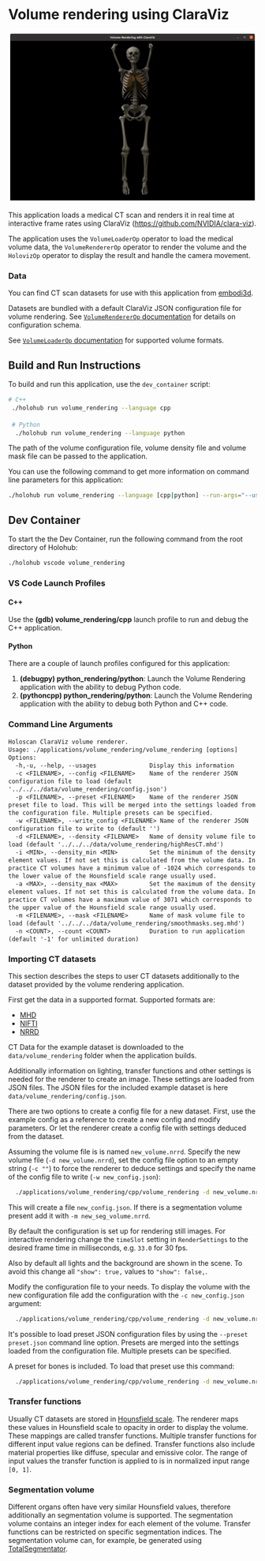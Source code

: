 # Volume rendering using ClaraViz

![](screenshot.png)<br>

This application loads a medical CT scan and renders it in real time at interactive frame rates using ClaraViz (https://github.com/NVIDIA/clara-viz).

The application uses the `VolumeLoaderOp` operator to load the medical volume data, the `VolumeRendererOp` operator to render the volume and the `HolovizOp` operator to display the result and handle the camera movement.

### Data

You can find CT scan datasets for use with this application from [embodi3d](https://www.embodi3d.com/).

Datasets are bundled with a default ClaraViz JSON configuration file for volume rendering. See [`VolumeRendererOp` documentation](/operators/volume_renderer/README.md#configuration) for details on configuration schema.

See [`VolumeLoaderOp` documentation](/operators/volume_loader/README.md#supported-formats) for supported volume formats.

## Build and Run Instructions

To build and run this application, use the ```dev_container``` script:

```bash
# C++
 ./holohub run volume_rendering --language cpp

 # Python
  ./holohub run volume_rendering --language python
```

The path of the volume configuration file, volume density file and volume mask file can be passed to the application.

You can use the following command to get more information on command line parameters for this application:

```bash
./holohub run volume_rendering --language [cpp|python] --run-args="--usages"
```

## Dev Container

To start the the Dev Container, run the following command from the root directory of Holohub:

```bash
./holohub vscode volume_rendering
```

### VS Code Launch Profiles

#### C++

Use the **(gdb) volume_rendering/cpp** launch profile to run and debug the C++ application.

#### Python

There are a couple of launch profiles configured for this application:

1. **(debugpy) python_rendering/python**: Launch the Volume Rendering application with the ability to debug Python code.
2. **(pythoncpp) python_rendering/python**: Launch the Volume Rendering application with the ability to debug both Python and C++ code.

### Command Line Arguments

```
Holoscan ClaraViz volume renderer.
Usage: ./applications/volume_rendering/volume_rendering [options]
Options:
  -h,-u, --help, --usages               Display this information
  -c <FILENAME>, --config <FILENAME>    Name of the renderer JSON configuration file to load (default '../../../data/volume_rendering/config.json')
  -p <FILENAME>, --preset <FILENAME>    Name of the renderer JSON preset file to load. This will be merged into the settings loaded from the configuration file. Multiple presets can be specified.
  -w <FILENAME>, --write_config <FILENAME> Name of the renderer JSON configuration file to write to (default '')
  -d <FILENAME>, --density <FILENAME>   Name of density volume file to load (default '../../../data/volume_rendering/highResCT.mhd')
  -i <MIN>, --density_min <MIN>         Set the minimum of the density element values. If not set this is calculated from the volume data. In practice CT volumes have a minimum value of -1024 which corresponds to the lower value of the Hounsfield scale range usually used.
  -a <MAX>, --density_max <MAX>         Set the maximum of the density element values. If not set this is calculated from the volume data. In practice CT volumes have a maximum value of 3071 which corresponds to the upper value of the Hounsfield scale range usually used.
  -m <FILENAME>, --mask <FILENAME>      Name of mask volume file to load (default '../../../data/volume_rendering/smoothmasks.seg.mhd')
  -n <COUNT>, --count <COUNT>           Duration to run application (default '-1' for unlimited duration)
  ```

### Importing CT datasets

This section describes the steps to user CT datasets additionally to the dataset provided by the volume rendering application.

First get the data in a supported format. Supported formats are:
* [MHD](https://itk.org/Wiki/ITK/MetaIO/Documentation)
* [NIFTI](https://nifti.nimh.nih.gov/)
* [NRRD](https://teem.sourceforge.net/nrrd/format.html)

CT Data for the example dataset is downloaded to the `data/volume_rendering` folder when the application builds.

Additionally information on lighting, transfer functions and other settings is needed for the renderer to create an image. These settings are loaded from JSON files. The JSON files for the included example dataset is here `data/volume_rendering/config.json`.

There are two options to create a config file for a new dataset. First, use the example config as a reference to create a new config and modify parameters. Or let the renderer create a config file with settings deduced from the dataset.

Assuming the volume file is is named `new_volume.nrrd`. Specify the new volume file (`-d new_volume.nrrd`), set the config file option to an empty string (`-c ""`) to force the renderer to deduce settings and specify the name of the config file to write (`-w new_config.json`):

```bash
  ./applications/volume_rendering/cpp/volume_rendering -d new_volume.nrrd -c "" -w new_config.json
```

This will create a file `new_config.json`. If there is a segmentation volume present add it with `-m new_seg_volume.nrrd`.

By default the configuration is set up for rendering still images. For interactive rendering change the `timeSlot` setting in `RenderSettings` to the desired frame time in milliseconds, e.g. `33.0` for 30 fps.

Also by default all lights and the background are shown in the scene. To avoid this change all `"show": true,` values to `"show": false,`.

Modify the configuration file to your needs. To display the volume with the new configuration file add the configuration with the `-c new_config.json` argument:

```bash
  ./applications/volume_rendering/cpp/volume_rendering -d new_volume.nrrd -c new_config.json
```

It's possible to load preset JSON configuration files by using the `--preset preset.json` command line option. Presets are merged into the settings loaded from the configuration file. Multiple presets can be specified.

A preset for bones is included. To load that preset use this command:

```bash
  ./applications/volume_rendering/cpp/volume_rendering -d new_volume.nrrd -c new_config.json -p presets/bones.json
```

### Transfer functions

Usually CT datasets are stored in [Hounsfield scale](https://en.wikipedia.org/wiki/Hounsfield_scale). The renderer maps these values in Hounsfield scale to opacity in order to display the volume. These mappings are called transfer functions. Multiple transfer functions for different input value regions can be defined. Transfer functions also include material properties like diffuse, specular and emissive color. The range of input values the transfer function is applied to is in normalized input range `[0, 1]`.

### Segmentation volume

Different organs often have very similar Hounsfield values, therefore additionally an segmentation volume is supported. The segmentation volume contains an integer index for each element of the volume. Transfer functions can be restricted on specific segmentation indices. The segmentation volume can, for example, be generated using [TotalSegmentator](https://github.com/wasserth/TotalSegmentator).
